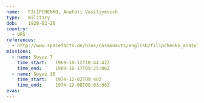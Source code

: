 ```yaml
---
name:	FILIPCHENKO, Anatoli Vasiliyevich
type:	military
dob:	1928-02-26
country:
  - URS
references:
  - http://www.spacefacts.de/bios/cosmonauts/english/filipchenko_anatoli.htm
missions:
  - name: Soyuz 7
    time_start:   1969-10-12T10:44:42Z
    time_end:     1969-10-17T09:25:06Z
  - name: Soyuz 16
    time_start:   1974-12-02T09:40Z
    time_end:     1974-12-08T08:03:36Z
evas:
---
```

